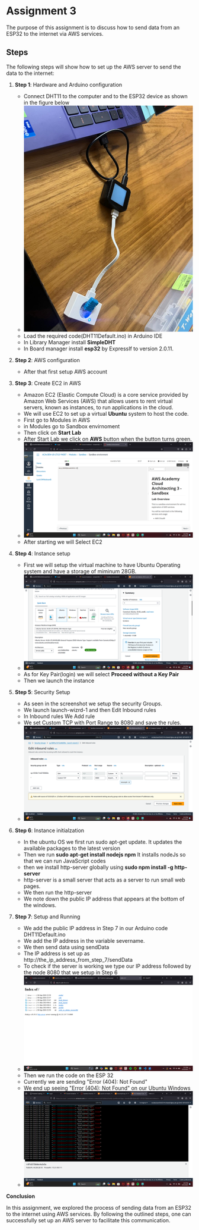 # Assignment 3

The purpose of this assignment is to discuss how to send data from an ESP32 to the internet via AWS services.

## Steps

The following steps will show how to set up the AWS server to send the data to the internet:

1. **Step 1**: Hardware and Arduino configuration
   - Connect DHT11 to the computer and to the ESP32 device as shown in the figure below
   - ![Sample Image](https://raw.githubusercontent.com/VIshboy19/Rough/refs/heads/main/WhatsApp%20Image%202024-09-30%20at%208.48.06%20PM.jpeg  "Optional Title")
   - Load the required code(DHT11Default.ino) in Arduino IDE
   - In Library Manager install **SimpleDHT**
   - In Board manager install **esp32** by ExpressIf to version 2.0.11.

2. **Step 2**: AWS configuration
   - After that first setup AWS account

3. **Step 3**: Create EC2 in AWS
   - Amazon EC2 (Elastic Compute Cloud) is a core service provided by Amazon Web Services (AWS) that allows users to rent virtual servers, known as instances, to run applications in the cloud.
   - We will use EC2 to set up a virtual **Ubuntu** system to host the code.
   - First go to Modules in AWS
   - in Modules go to Sandbox envirnoment
   - Then click on **Start Lab**
   - After Start Lab we click on **AWS** button when the button turns green.
   - ![Sample Image](https://raw.githubusercontent.com/VIshboy19/Rough/main/Screenshot%20(17).png  "Optional Title")
   - After starting we will Select EC2

4. **Step 4**: Instance setup
   - First we will setup the virtual machine to have Ubuntu Operating system and have a storage of miminum 28GB.
   - ![Sample Image](https://raw.githubusercontent.com/VIshboy19/Rough/main/Screenshot%20(18).png  "Optional Title")
   - As for Key Pair(login) we will select **Proceed without a Key Pair**
   - Then we launch the instance

5. **Step 5**: Security Setup
   - As seen in the screenshot we setup the security Groups.
   - We launch launch-wizrd-1 and then Edit Inbound rules
   - In Inbound rules We Add rule
   - We set Custom TCP with Port Range to 8080 and save the rules.
   - ![Sample Image](https://raw.githubusercontent.com/VIshboy19/Rough/main/Screenshot%20(20).png "Title")

6. **Step 6**: Instance initialzation
   - In the ubuntu OS we first run sudo apt-get update. It updates the available packages to the latest version 
   - Then we run **sudo apt-get install nodejs npm** It installs nodeJs so that we can run JavaScript codes
   - then we install http-server globally using **sudo npm install -g http-server**
   - http-server is a small server that acts as a server to run small web pages.
   - We then run the http-server
   - We note down the public IP address that appears at the bottom of the windows.

7. **Step 7**: Setup and Running
   - We add the public IP address in Step 7 in our Arduino code DHT11Default.ino
   - We add the IP address in the variable severname.
   - We then send data using sendData
   - The IP address is set up as http://the_ip_address_from_step_7/sendData
   - To check if the server is working we type our IP address followed by the node 8080 that we setup in Step 6
   - ![Sample Image](https://raw.githubusercontent.com/VIshboy19/Rough/main/Screenshot%20(28).png "Title")
   - Then we run the code on the ESP 32
   - Currently we are sending "Error (404): Not Found"
   - We end up seeing "Error (404): Not Found" on our Ubuntu Windows
   - ![Sample Image](https://raw.githubusercontent.com/VIshboy19/Rough/main/Screenshot%20(22).png "Title")

**Conclusion** 

In this assignment, we explored the process of sending data from an ESP32 to the internet using AWS services. By following the outlined steps, one can successfully set up an AWS server to facilitate this communication.